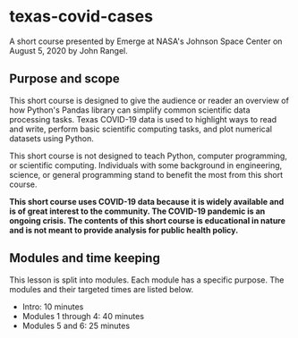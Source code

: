 # texas-covid-cases
A short course presented by Emerge at NASA's Johnson Space Center on August 5, 2020 by John Rangel.

## Purpose and scope
This short course is designed to give the audience or reader an overview of how Python's Pandas library can simplify common scientific data processing tasks. Texas COVID-19 data is used to highlight ways to read and write, perform basic scientific computing tasks, and plot numerical datasets using Python.

This short course is not designed to teach Python, computer programming, or scientific computing. Individuals with some background in engineering, science, or general programming stand to benefit the most from this short course.

**This short course uses COVID-19 data because it is widely available and is of great interest to the community. The COVID-19 pandemic is an ongoing crisis. The contents of this short course is educational in nature and is not meant to provide analysis for public health policy.**

## Modules and time keeping
This lesson is split into modules. Each module has a specific purpose. The modules and their targeted times are listed below.

- Intro: 10 minutes
- Modules 1 through 4: 40 minutes
- Modules 5 and 6: 25 minutes
